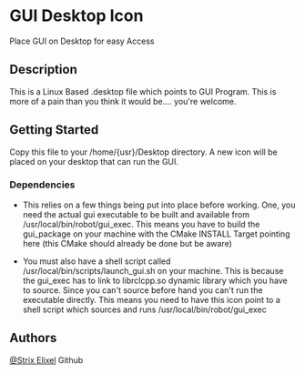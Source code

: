 # GUI Desktop Icon

Place GUI on Desktop for easy Access

## Description

This is a Linux Based .desktop file which points to GUI Program. This is more of a pain than you think it would be.... you're welcome.

## Getting Started

Copy this file to your /home/{usr}/Desktop directory. A new icon will be placed on your desktop that can run the GUI.

### Dependencies

* This relies on a few things being put into place before working. One, you need the actual gui executable to be built and available     from /usr/local/bin/robot/gui_exec. This means you have to build the gui_package on your machine with the CMake INSTALL Target pointing here (this CMake should already be done but be aware)

* You must also have a shell script called /usr/local/bin/scripts/launch_gui.sh on your machine. This is because the gui_exec has to link to librclcpp.so dynamic library which you have to source. Since you can't source before hand you can't run the executable directly. This means you need to have this icon point to a shell script which sources and runs /usr/local/bin/robot/gui_exec

## Authors

[@Strix Elixel](https://github.com/Repo-Factory/) Github
